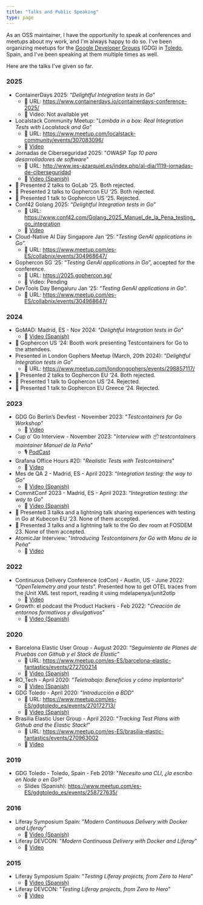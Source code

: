 ```yaml
---
title: "Talks and Public Speaking"
type: page
---
```


As an OSS maintainer, I have the opportunity to speak at conferences and meetups about my work, and I'm always happy to do so. I've been organizing meetups for the [Google Developer Groups](http://gdg.community.dev/) (GDG) in [Toledo](https://gdg.community.dev/gdg-toledo/), Spain, and I've been speaking at them multiple times as well.

Here are the talks I've given so far.

### 2025

- ContainerDays 2025: “_Delightful Integration tests in Go_”
    - :link: URL: https://www.containerdays.io/containerdays-conference-2025/
    - :movie_camera: Video: Not available yet
- Localstack Community Meetup: "_Lambda in a box: Real Integration Tests with Localstack and Go_"
    - :link: URL: https://www.meetup.com/localstack-community/events/307083096/
    - :movie_camera: [Video](https://www.youtube.com/live/qf4JQzqnpmQ?si=6YGZz784uT6OZLPi&t=2678)
- Jornadas de Ciberseguridad 2025: "_OWASP Top 10 para desarrolladores de software_"
    - :link: URL: http://www.ies-azarquiel.es/index.php/al-dia/1119-jornadas-de-ciberseguridad
    - :movie_camera: [Video (Spanish)](https://www.youtube.com/live/FqL5Xicd5fI?si=6U2SFXkUyJgbuE-g&t=4832)
- :no_entry_sign: Presented 2 talks to GoLab ‘25. Both rejected.
- :no_entry_sign: Presented 2 talks to Gophercon EU ‘25. Both rejected.
- :no_entry_sign: Presented 1 talk to Gophercon US ‘25. Rejected.
- Conf42 Golang 2025: “_Delightful Integration tests in Go_”
    - :link: URL: https://www.conf42.com/Golang_2025_Manuel_de_la_Pena_testing_go_integration 
    - :movie_camera: [Video](https://www.youtube.com/watch?v=VsiaUdMes3k&t=126s&ab_channel=Conf42)
- Cloud-Native AI Day Singapore Jan ‘25: “_Testing GenAI applications in Go_”.
    - :link: URL: https://www.meetup.com/es-ES/collabnix/events/304968647/ 
- Gophercon SG ‘25: “_Testing GenAI applications in Go_”, accepted for the conference.
    - :link: URL: https://2025.gophercon.sg/
    - :movie_camera: Video: Pending
- DevTools Day Bengaluru Jan ‘25: “_Testing GenAI applications in Go_”.
    - :link: URL: https://www.meetup.com/es-ES/collabnix/events/304968647/ 

### 2024

- GoMAD: Madrid, ES - Nov 2024: “_Delightful Integration tests in Go_”
    - :movie_camera: [Video (Spanish)](https://www.youtube.com/watch?v=MdoHkGUA4xI&t=12s&ab_channel=Celonis)
- :no_entry_sign: Gophercon US ‘24: Booth work presenting Testcontainers for Go to the attendees.
- Presented in London Gophers Meetup (March, 20th 2024): “_Delightful Integration tests in Go_”
    - :link: URL: https://www.meetup.com/londongophers/events/298857117/ 
- :no_entry_sign: Presented 2 talks to Gophercon EU ‘24. Both rejected.
- :no_entry_sign: Presented 1 talk to Gophercon US ‘24. Rejected.
- :no_entry_sign: Presented 1 talk to Gophercon EU Greece ‘24. Rejected.

### 2023

- GDG Go Berlin’s Devfest - November 2023: "_Testcontainers for Go Workshop_"
    - :movie_camera: [Video](https://www.youtube.com/watch?v=ccK3r0gEZbY&ab_channel=GDGBerlin)
- Cup o’ Go Interview - November 2023: "_Interview with 📦 testcontainers maintainer Manuel de la Peña_"
    - :studio_microphone: [PodCast](https://cupogo.dev/episodes/be-unique-just-like-everyone-else-interview-with-testcontainers-maintainer-manuel-de-la-pena)
- Grafana Office Hours #20: "_Realistic Tests with Testcontainers_"
    - :movie_camera: [Video](https://www.youtube.com/watch?v=LtlRvmWzCRE&list=PLyZLaQ90RV0B5aAMdfjvWQP9KBG1n19gv&index=6&ab_channel=Grafana)
- Mes de QA 2 - Madrid, ES - April 2023: “_Integration testing: the way to Go_”
    - :movie_camera: [Video (Spanish)](https://www.youtube.com/watch?v=CM7bVdmi0_0)
- CommitConf 2023 - Madrid, ES - April 2023: “_Integration testing: the way to Go_”
    - :movie_camera: [Video (Spanish)](https://www.youtube.com/watch?v=TXbw7tTqY-Y)
- :no_entry_sign: Presented 3 talks and a lightning talk sharing experiences with testing in Go at Kubecon EU ‘23. None of them accepted.
- :no_entry_sign: Presented 3 talks and a lightning talk to the Go dev room at FOSDEM 23. None of them accepted.
- AtomicJar Interview: "_Introducing Testcontainers for Go with Manu de la Peña_"
    - :movie_camera: [Video](https://www.youtube.com/watch?v=FVHh_j_6IHQ&list=PLyZLaQ90RV0B5aAMdfjvWQP9KBG1n19gv&index=13&ab_channel=AtomicJar)

### 2022

- Continuous Delivery Conference (cdCon) - Austin, US - June 2022: “_OpenTelemetry and your tests_”. Presented how to get OTEL traces from the jUnit XML test report, reading it using mdelapenya/junit2otlp
    - :movie_camera: [Video](https://www.youtube.com/watch?v=Bt5QjlEtgHM&t=100s&ab_channel=ContinuousDeliveryFoundation)
- Growth: el podcast the Product Hackers - Feb 2022: "_Creación de entornos formativos y divulgativos_"
    - :movie_camera: [Video (Spanish)](https://www.youtube.com/watch?v=r31jBtvOvWk&list=PLyZLaQ90RV0B5aAMdfjvWQP9KBG1n19gv&index=17&ab_channel=Growth%3AelpodcastdeProductHackers)

### 2020

- Barcelona Elastic User Group - August 2020: “_Seguimiento de Planes de Pruebas con Github y el Stack de Elastic_”
    - :link: URL: https://www.meetup.com/es-ES/barcelona-elastic-fantastics/events/272700214
    - :movie_camera: [Video (Spanish)](https://www.youtube.com/watch?v=PV5otcwA5z0&list=PLyZLaQ90RV0B5aAMdfjvWQP9KBG1n19gv&index=15&ab_channel=PriParodi)
- RO_Tech - April 2020: “_Teletrabajo: Beneficios y cómo implantarlo_”
    - :movie_camera: [Video (Spanish)](https://www.youtube.com/watch?v=_CUIYwSiNhI&list=PLyZLaQ90RV0B5aAMdfjvWQP9KBG1n19gv&index=22&ab_channel=RO_Tech)
- GDG Toledo - April 2020: "_Introducción a BDD_"
    - :link: URL: https://www.meetup.com/es-ES/gdgtoledo_es/events/270172713/
    - :movie_camera: [Video (Spanish)](https://www.youtube.com/watch?v=ByVxm2zHeHQ&list=PLyZLaQ90RV0B5aAMdfjvWQP9KBG1n19gv&index=20&ab_channel=GDGToledo)
- Brasilia Elastic User Group - April 2020: “_Tracking Test Plans with Github and the Elastic Stack!_”
    - :link: URL: https://www.meetup.com/es-ES/brasilia-elastic-fantastics/events/270963002
    - :movie_camera: [Video](https://www.youtube.com/watch?v=ABtou_iFoqE&list=PLyZLaQ90RV0B5aAMdfjvWQP9KBG1n19gv&index=14&ab_channel=Bras%C3%ADliaElasticUserGroup)

### 2019

- GDG Toledo - Toledo, Spain - Feb 2019: "_Necesito una CLI, ¿la escribo en Node o en Go?_"
    - Slides (Spanish): https://www.meetup.com/es-ES/gdgtoledo_es/events/258727635/ 

### 2016

- Liferay Symposium Spain: "_Modern Continuous Delivery with Docker and Liferay_"
    - :movie_camera: [Video (Spanish)](https://www.youtube.com/watch?v=nYYEm5RWQu0&list=PLyZLaQ90RV0B5aAMdfjvWQP9KBG1n19gv&index=26&ab_channel=Liferay)
- Liferay DEVCON: "_Modern Continuous Delivery with Docker and Liferay_"
    - :movie_camera: [Video](https://www.youtube.com/watch?v=kZF1IoaruIE&list=PLyZLaQ90RV0B5aAMdfjvWQP9KBG1n19gv&index=24&ab_channel=Liferay)

### 2015

- Liferay Symposium Spain: "_Testing Liferay projects, from Zero to Hero_"
    - :movie_camera: [Video (Spanish)](https://www.youtube.com/watch?v=_3HhnSGcS4I&list=PLyZLaQ90RV0B5aAMdfjvWQP9KBG1n19gv&index=25&ab_channel=Liferay)
- Liferay DEVCON: "_Testing Liferay projects, from Zero to Hero_"
    - :movie_camera: [Video](https://www.youtube.com/watch?v=jPiAymZBGGo&list=PLyZLaQ90RV0B5aAMdfjvWQP9KBG1n19gv&index=7&ab_channel=Liferay)
